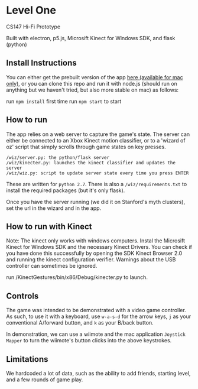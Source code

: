 # Level One

CS147 Hi-Fi Prototype

Built with electron, p5.js, Microsift Kinect for Windows SDK, and flask (python)

## Install Instructions
You can either get the prebuilt version of the app [here (available for mac only)](http://web.stanford.edu/class/cs147/projects/health/levelone/assignments/Level%20One.zip),
or you can clone this repo and run it with node.js (should run on anything but we haven't tried,
but also more stable on mac) as follows:

run `npm install` first time
run `npm start` to start

## How to run
The app relies on a web server to capture the game's state.  The server can either be connected to an Xbox Kinect motion classifier, or to a 'wizard of oz' script that simply scrolls through game states on key presses.  

```
/wiz/server.py: the python/flask server
/wiz/kinecter.py: launches the kinect classifier and updates the server
/wiz/wiz.py: script to update server state every time you press ENTER
```

These are written for `python 2.7`.  There is also a `/wiz/requirements.txt` to install the required packages (but it's only flask).

Once you have the server running (we did it on Stanford's myth clusters), set the url in the wizard and in the app.  

## How to run with Kinect
Note: The kinect only works with windows computers.
Instal the Microsift Kinect for Windows SDK and the necessary Kinect Drivers. You can check if you have done this successfully by opening the SDK Kinect Browser 2.0 and running the kinect configuration verifier. Warnings about the USB controller can sometimes be ignored.

run /KinectGestures/bin/x86/Debug/kinecter.py to launch.

## Controls
The game was intended to be demonstrated with a video game controller.  As such, to use it with a keyboard, use `w-a-s-d` for the arrow keys, `j` as your conventional A/forward button, and `k` as your B/back button.

In demonstration, we can use a wiimote and the mac application `Joystick Mapper` to turn the wiimote's button clicks into the above keystrokes.  


## Limitations
We hardcoded a lot of data, such as the ability to add friends, starting level, and a few rounds of game play.

